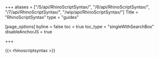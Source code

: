+++
aliases = ["/5/api/RhinoScriptSyntax/", "/6/api/RhinoScriptSyntax/", "/7/api/RhinoScriptSyntax/", "/wip/api/RhinoScriptSyntax/"]
Title = "RhinoScriptSyntax"
type = "guides"

[page_options]
byline = false
toc = true
toc_type = "singleWithSearchBox"
disableAnchorJS = true

+++

{{< rhinoscriptsyntax >}}

